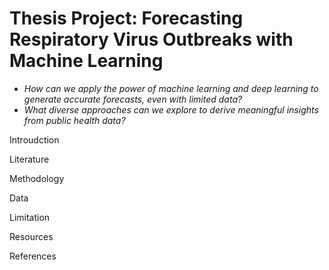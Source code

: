 # Thesis Project: Forecasting Respiratory Virus Outbreaks with Machine Learning 

- *How can we apply the power of machine learning and deep learning to generate accurate forecasts, even with limited data?*
- *What diverse approaches can we explore to derive meaningful insights from public health data?*

Introudction

Literature

Methodology 

Data 

Limitation 

Resources

References 
